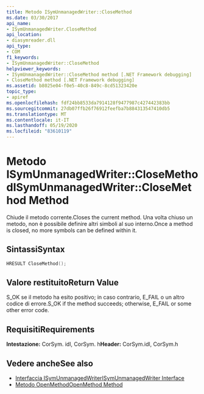```yaml
---
title: Metodo ISymUnmanagedWriter::CloseMethod
ms.date: 03/30/2017
api_name:
- ISymUnmanagedWriter.CloseMethod
api_location:
- diasymreader.dll
api_type:
- COM
f1_keywords:
- ISymUnmanagedWriter::CloseMethod
helpviewer_keywords:
- ISymUnmanagedWriter::CloseMethod method [.NET Framework debugging]
- CloseMethod method [.NET Framework debugging]
ms.assetid: b8025e04-f0e5-40c8-849c-8cd51323420e
topic_type:
- apiref
ms.openlocfilehash: fdf24bb8533da7914128f9477987c427442383bb
ms.sourcegitcommit: 27db07ffb26f76912feefba7b884313547410db5
ms.translationtype: MT
ms.contentlocale: it-IT
ms.lasthandoff: 05/19/2020
ms.locfileid: "83610119"
---
```

# <a name="isymunmanagedwriterclosemethod-method"></a><span data-ttu-id="bc93b-102">Metodo ISymUnmanagedWriter::CloseMethod</span><span class="sxs-lookup"><span data-stu-id="bc93b-102">ISymUnmanagedWriter::CloseMethod Method</span></span>
<span data-ttu-id="bc93b-103">Chiude il metodo corrente.</span><span class="sxs-lookup"><span data-stu-id="bc93b-103">Closes the current method.</span></span> <span data-ttu-id="bc93b-104">Una volta chiuso un metodo, non è possibile definire altri simboli al suo interno.</span><span class="sxs-lookup"><span data-stu-id="bc93b-104">Once a method is closed, no more symbols can be defined within it.</span></span>  
  
## <a name="syntax"></a><span data-ttu-id="bc93b-105">Sintassi</span><span class="sxs-lookup"><span data-stu-id="bc93b-105">Syntax</span></span>  
  
```cpp  
HRESULT CloseMethod();  
```  
  
## <a name="return-value"></a><span data-ttu-id="bc93b-106">Valore restituito</span><span class="sxs-lookup"><span data-stu-id="bc93b-106">Return Value</span></span>  
 <span data-ttu-id="bc93b-107">S_OK se il metodo ha esito positivo; in caso contrario, E_FAIL o un altro codice di errore.</span><span class="sxs-lookup"><span data-stu-id="bc93b-107">S_OK if the method succeeds; otherwise, E_FAIL or some other error code.</span></span>  
  
## <a name="requirements"></a><span data-ttu-id="bc93b-108">Requisiti</span><span class="sxs-lookup"><span data-stu-id="bc93b-108">Requirements</span></span>  
 <span data-ttu-id="bc93b-109">**Intestazione:** CorSym. idl, CorSym. h</span><span class="sxs-lookup"><span data-stu-id="bc93b-109">**Header:** CorSym.idl, CorSym.h</span></span>  
  
## <a name="see-also"></a><span data-ttu-id="bc93b-110">Vedere anche</span><span class="sxs-lookup"><span data-stu-id="bc93b-110">See also</span></span>

- [<span data-ttu-id="bc93b-111">Interfaccia ISymUnmanagedWriter</span><span class="sxs-lookup"><span data-stu-id="bc93b-111">ISymUnmanagedWriter Interface</span></span>](isymunmanagedwriter-interface.md)
- [<span data-ttu-id="bc93b-112">Metodo OpenMethod</span><span class="sxs-lookup"><span data-stu-id="bc93b-112">OpenMethod Method</span></span>](isymunmanagedwriter-openmethod-method.md)
